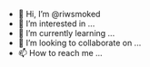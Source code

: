 - 👋 Hi, I’m @riwsmoked
- 👀 I’m interested in ...
- 🌱 I’m currently learning ...
- 💞️ I’m looking to collaborate on ...
- 📫 How to reach me ...

<!---
riwsmoked/riwsmoked is a ✨ special ✨ repository because its `README.md` (this file) appears on your GitHub profile.
You can click the Preview link to take a look at your changes.
--->
